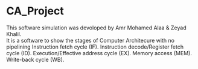 # CA_Project
This software simulation was devoloped by Amr Mohamed Alaa & Zeyad Khalil.		
It is a software to show the stages of Computer Architecure with no pipelining 
Instruction fetch cycle (IF).
Instruction decode/Register fetch cycle (ID).
Execution/Effective address cycle (EX).
Memory access (MEM).
Write-back cycle (WB).
